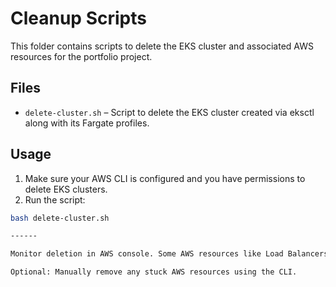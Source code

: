# Cleanup Scripts

This folder contains scripts to delete the EKS cluster and associated AWS resources for the portfolio project.

## Files

- `delete-cluster.sh` – Script to delete the EKS cluster created via eksctl along with its Fargate profiles.

## Usage

1. Make sure your AWS CLI is configured and you have permissions to delete EKS clusters.
2. Run the script:

```bash
bash delete-cluster.sh

------

Monitor deletion in AWS console. Some AWS resources like Load Balancers or IAM roles may take additional time to delete.

Optional: Manually remove any stuck AWS resources using the CLI.